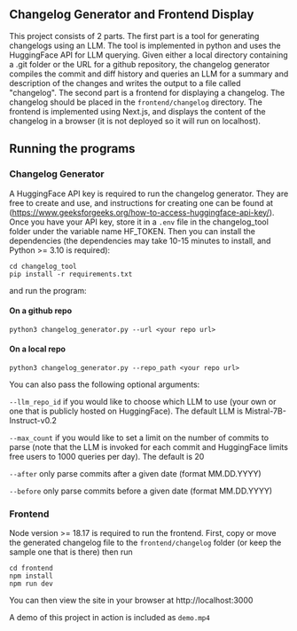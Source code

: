 ## Changelog Generator and Frontend Display
This project consists of 2 parts. The first part is a tool for generating changelogs
using an LLM. The tool is implemented in python and uses the HuggingFace API for LLM querying.
Given either a local directory containing a .git folder or the URL for a github repository,
the changelog generator compiles the commit and diff history and queries an LLM for a summary and
description of the changes and writes the output to a file called "changelog".
The second part is a frontend for displaying a changelog. The changelog should be placed in the
`frontend/changelog` directory. The frontend is implemented using Next.js, and displays the content
of the changelog in a browser (it is not deployed so it will run on localhost).

## Running the programs
### Changelog Generator
A HuggingFace API key is required to run the changelog generator. They are free to create and use, and
instructions for creating one can be found at (https://www.geeksforgeeks.org/how-to-access-huggingface-api-key/). Once you have
your API key, store it in a `.env` file in the changelog_tool folder under the variable name HF_TOKEN.
Then you can install the dependencies (the dependencies may take 10-15 minutes to install, and Python >= 3.10
is required):
```
cd changelog_tool
pip install -r requirements.txt
```
and run the program:
#### On a github repo
```
python3 changelog_generator.py --url <your repo url>
```
#### On a local repo
```
python3 changelog_generator.py --repo_path <your repo url>
```
You can also pass the following optional arguments:

```--llm_repo_id``` if you would like to choose which LLM to use (your own or one that is publicly hosted on HuggingFace). The default
LLM is Mistral-7B-Instruct-v0.2

```--max_count``` if you would like to set a limit on the number of commits to parse (note that the LLM is invoked for each commit
and HuggingFace limits free users to 1000 queries per day). The default is 20

```--after``` only parse commits after a given date (format MM.DD.YYYY)

```--before``` only parse commits before a given date (format MM.DD.YYYY)

### Frontend
Node version >= 18.17 is required to run the frontend.
First, copy or move the generated changelog file to the `frontend/changelog` folder (or keep the sample one that is there) then
run
```
cd frontend
npm install
npm run dev
```
You can then view the site in your browser at http://localhost:3000

A demo of this project in action is included as `demo.mp4`
